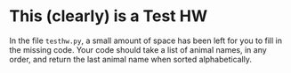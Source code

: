 # This (clearly) is a Test HW

In the file `testhw.py`, a small amount of space has been left for you to fill in the missing code. Your code should take a list of animal names, in any order, and return the last animal name when sorted alphabetically.
